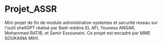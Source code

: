 # Projet_ASSR
Mini projet de fin de module administration systemes et securité reseau sur l'outil shellGPT réalisé par Badr-eddine EL AFI, Youness ANGAR, Mohammed RATIB, et Samir Essounaini. Ce projet est encadré par MME SOUKAINA MIHI.  
